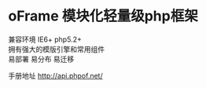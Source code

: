 # oFrame 模块化轻量级php框架

兼容环境 IE6+ php5.2+<br>
拥有强大的模版引擎和常用组件<br>
易部署 易分布 易迁移

手册地址 <a target="_blank" href="http://api.phpof.net/">http://api.phpof.net/</a>
